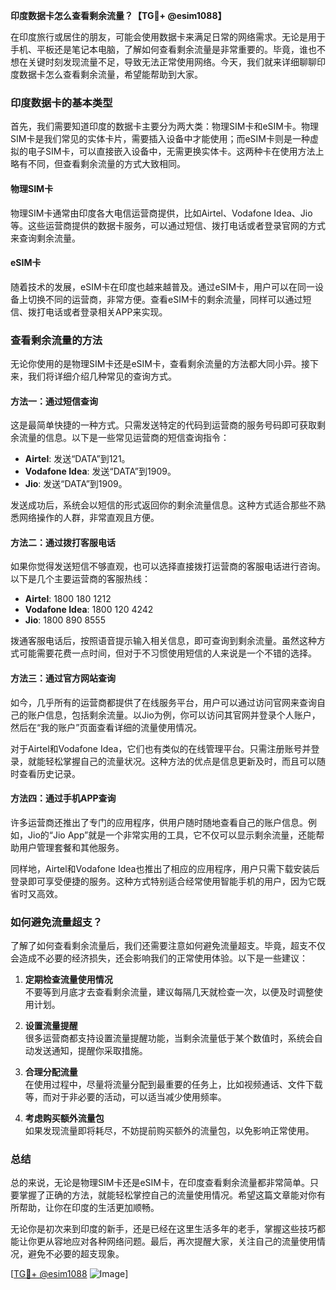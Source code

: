 **印度数据卡怎么查看剩余流量？【TG💪+ @esim1088】**

在印度旅行或居住的朋友，可能会使用数据卡来满足日常的网络需求。无论是用于手机、平板还是笔记本电脑，了解如何查看剩余流量是非常重要的。毕竟，谁也不想在关键时刻发现流量不足，导致无法正常使用网络。今天，我们就来详细聊聊印度数据卡怎么查看剩余流量，希望能帮助到大家。

### 印度数据卡的基本类型

首先，我们需要知道印度的数据卡主要分为两大类：物理SIM卡和eSIM卡。物理SIM卡是我们常见的实体卡片，需要插入设备中才能使用；而eSIM卡则是一种虚拟的电子SIM卡，可以直接嵌入设备中，无需更换实体卡。这两种卡在使用方法上略有不同，但查看剩余流量的方式大致相同。

#### 物理SIM卡

物理SIM卡通常由印度各大电信运营商提供，比如Airtel、Vodafone Idea、Jio等。这些运营商提供的数据卡服务，可以通过短信、拨打电话或者登录官网的方式来查询剩余流量。

#### eSIM卡

随着技术的发展，eSIM卡在印度也越来越普及。通过eSIM卡，用户可以在同一设备上切换不同的运营商，非常方便。查看eSIM卡的剩余流量，同样可以通过短信、拨打电话或者登录相关APP来实现。

### 查看剩余流量的方法

无论你使用的是物理SIM卡还是eSIM卡，查看剩余流量的方法都大同小异。接下来，我们将详细介绍几种常见的查询方式。

#### 方法一：通过短信查询

这是最简单快捷的一种方式。只需发送特定的代码到运营商的服务号码即可获取剩余流量的信息。以下是一些常见运营商的短信查询指令：

- **Airtel**: 发送“DATA”到121。
- **Vodafone Idea**: 发送“DATA”到1909。
- **Jio**: 发送“DATA”到1909。

发送成功后，系统会以短信的形式返回你的剩余流量信息。这种方式适合那些不熟悉网络操作的人群，非常直观且方便。

#### 方法二：通过拨打客服电话

如果你觉得发送短信不够直观，也可以选择直接拨打运营商的客服电话进行咨询。以下是几个主要运营商的客服热线：

- **Airtel**: 1800 180 1212
- **Vodafone Idea**: 1800 120 4242
- **Jio**: 1800 890 8555

拨通客服电话后，按照语音提示输入相关信息，即可查询到剩余流量。虽然这种方式可能需要花费一点时间，但对于不习惯使用短信的人来说是一个不错的选择。

#### 方法三：通过官方网站查询

如今，几乎所有的运营商都提供了在线服务平台，用户可以通过访问官网来查询自己的账户信息，包括剩余流量。以Jio为例，你可以访问其官网并登录个人账户，然后在“我的账户”页面查看详细的流量使用情况。

对于Airtel和Vodafone Idea，它们也有类似的在线管理平台。只需注册账号并登录，就能轻松掌握自己的流量状况。这种方法的优点是信息更新及时，而且可以随时查看历史记录。

#### 方法四：通过手机APP查询

许多运营商还推出了专门的应用程序，供用户随时随地查看自己的账户信息。例如，Jio的“Jio App”就是一个非常实用的工具，它不仅可以显示剩余流量，还能帮助用户管理套餐和其他服务。

同样地，Airtel和Vodafone Idea也推出了相应的应用程序，用户只需下载安装后登录即可享受便捷的服务。这种方式特别适合经常使用智能手机的用户，因为它既省时又高效。

### 如何避免流量超支？

了解了如何查看剩余流量后，我们还需要注意如何避免流量超支。毕竟，超支不仅会造成不必要的经济损失，还会影响我们的正常使用体验。以下是一些建议：

1. **定期检查流量使用情况**  
   不要等到月底才去查看剩余流量，建议每隔几天就检查一次，以便及时调整使用计划。

2. **设置流量提醒**  
   很多运营商都支持设置流量提醒功能，当剩余流量低于某个数值时，系统会自动发送通知，提醒你采取措施。

3. **合理分配流量**  
   在使用过程中，尽量将流量分配到最重要的任务上，比如视频通话、文件下载等，而对于非必要的活动，可以适当减少使用频率。

4. **考虑购买额外流量包**  
   如果发现流量即将耗尽，不妨提前购买额外的流量包，以免影响正常使用。

### 总结

总的来说，无论是物理SIM卡还是eSIM卡，在印度查看剩余流量都非常简单。只要掌握了正确的方法，就能轻松掌控自己的流量使用情况。希望这篇文章能对你有所帮助，让你在印度的生活更加顺畅。

无论你是初次来到印度的新手，还是已经在这里生活多年的老手，掌握这些技巧都能让你更从容地应对各种网络问题。最后，再次提醒大家，关注自己的流量使用情况，避免不必要的超支现象。

[[TG💪+ @esim1088](https://t.me/s/esim1088) ![Image](https://i.postimg.cc/4NQfJmqS/Snipaste-2025-05-13-00-14-12.png)]